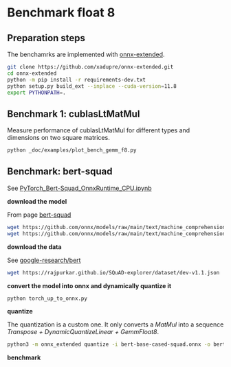 # Benchmark float 8

## Preparation steps

The benchamrks are implemented with
[onnx-extended](https://github.com/xadupre/onnx-extended).

```bash
git clone https://github.com/xadupre/onnx-extended.git 
cd onnx-extended 
python -m pip install -r requirements-dev.txt 
python setup.py build_ext --inplace --cuda-version=11.8 
export PYTHONPATH=. 
```

## Benchmark 1: cublasLtMatMul

Measure performance of cublasLtMatMul for different types and dimensions
on two square matrices.

```bash
python _doc/examples/plot_bench_gemm_f8.py 
```

## Benchmark: bert-squad

See [PyTorch_Bert-Squad_OnnxRuntime_CPU.ipynb](https://github.com/microsoft/onnxruntime/blob/main/onnxruntime/python/tools/transformers/notebooks/PyTorch_Bert-Squad_OnnxRuntime_CPU.ipynb)

**download the model**

From page [bert-squad](https://github.com/onnx/models/tree/main/text/machine_comprehension/bert-squad)

```bash
wget https://github.com/onnx/models/raw/main/text/machine_comprehension/bert-squad/model/bertsquad-12.onnx
wget https://github.com/onnx/models/raw/main/text/machine_comprehension/bert-squad/model/bertsquad-12-int8.onnx
```

**download the data**

See [google-research/bert](https://github.com/google-research/bert/)

```bash
wget https://rajpurkar.github.io/SQuAD-explorer/dataset/dev-v1.1.json
```

**convert the model into onnx and dynamically quantize it**

```bash
python torch_up_to_onnx.py
```

**quantize**

The quantization is a custom one. It only converts a *MatMul* into
a sequence *Transpose + DynamicQuantizeLinear + GemmFloat8*.

```bash
python3 -m onnx_extended quantize -i bert-base-cased-squad.onnx -o bert-base-cased-squad-fp8.onnx -v -v -k fp8 -q
```

**benchmark**

```bash
```
